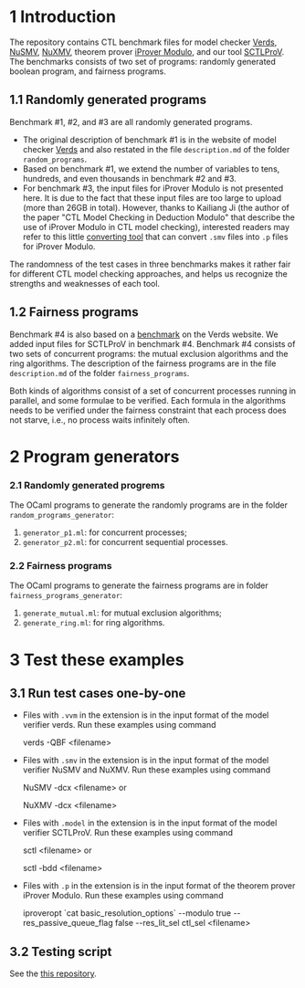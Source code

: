 # 1 Introduction

The repository contains CTL benchmark files for model checker [Verds](http://lcs.ios.ac.cn/~zwh/verds/index.html), [NuSMV](http://nusmv.fbk.eu/), [NuXMV](https://nuxmv.fbk.eu/), theorem prover [iProver Modulo](http://www.ensiie.fr/~guillaume.burel/blackandwhite_iProverModulo.html.en), and our tool [SCTLProV](https://github.com/terminatorlxj/SCTLProV). The benchmarks consists of two set of programs: randomly generated boolean program, and fairness programs.

## 1.1 Randomly generated programs
Benchmark #1, #2, and #3 are all randomly generated programs. 

- The original description of benchmark #1 is in the website of model checker [Verds](http://lcs.ios.ac.cn/~zwh/verds/verds_pdf/verds1.30eeq.pdf) and also restated in the file `description.md` of the folder `random_programs`.
- Based on benchmark #1, we extend the number of variables to tens, hundreds, and even thousands in benchmark #2 and #3.
- For benchmark #3, the input files for iProver Modulo is not presented here. It is due to the fact that these input files are too large to upload (more than 26GB in total). However, thanks to Kailiang Ji (the author of the paper "CTL Model Checking in Deduction Modulo" that describe the use of iProver Modulo in CTL model checking), interested readers may refer to this little [converting tool](https://github.com/kailiangji/SMV2TPTP) that can convert `.smv` files into `.p` files for iProver Modulo.


The randomness of the test cases in three benchmarks makes it rather fair for different CTL model checking approaches, and helps us recognize the strengths and weaknesses of each tool. 

## 1.2 Fairness programs

Benchmark #4 is also based on a [benchmark](http://lcs.ios.ac.cn/~zwh/verds/verds_code/bp12.rar) on the Verds website. We added input files for SCTLProV in benchmark #4.
Benchmark #4 consists of two sets of concurrent programs: the mutual exclusion algorithms and the ring algorithms. The description of the fairness programs are in the file `description.md` of the folder `fairness_programs`.

Both kinds of algorithms consist of a set of concurrent processes running in parallel, and some formulae to be verified. Each formula in the algorithms needs to be verified under the fairness constraint that each process does not starve, i.e., no process waits infinitely often.

# 2 Program generators

### 2.1 Randomly generated progrems

The OCaml programs to generate the randomly programs are in the folder `random_programs_generator`:

1. `generator_p1.ml`: for concurrent processes;
2. `generator_p2.ml`: for concurrent sequential processes.

### 2.2 Fairness programs

The OCaml programs to generate the fairness programs are in folder `fairness_programs_generator`:

1. `generate_mutual.ml`: for mutual exclusion algorithms;
2. `generate_ring.ml`: for ring algorithms.

# 3 Test these examples

## 3.1 Run test cases one-by-one

- Files with `.vvm` in the extension is in the input format 
  of the model verifier verds. Run these examples using command

  	verds -QBF \<filename\> 

- Files with `.smv` in the extension is in the input format of the model verifier NuSMV and NuXMV. Run these examples using command

   NuSMV -dcx \<filename\>
   or

   	NuXMV -dcx \<filename\>

- Files with `.model` in the extension is in the input format of the model verifier SCTLProV. Run these examples using command

   sctl \<filename\>
   or

   	sctl -bdd \<filename\>

- Files with `.p` in the extension is in the input format of the theorem prover iProver Modulo. Run these examples using command

   iproveropt  \`cat basic_resolution_options\`  --modulo true --res_passive_queue_flag false --res_lit_sel ctl_sel  \<filename\>


## 3.2 Testing script 
See the [this repository](https://github.com/sctlprov/sctlprov_testing).